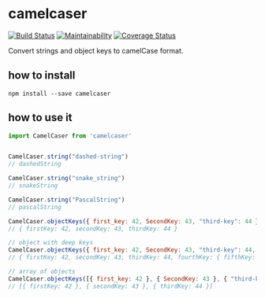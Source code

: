 # camelcaser

[![Build Status](https://travis-ci.org/0xc14m1z/camelcaser.svg?branch=master)](https://travis-ci.org/0xc14m1z/camelcaser) [![Maintainability](https://api.codeclimate.com/v1/badges/b5dc2376d6251d38ca6a/maintainability)](https://codeclimate.com/github/0xc14m1z/camelcaser/maintainability)
[![Coverage Status](https://coveralls.io/repos/github/0xc14m1z/camelcaser/badge.svg?branch=master)](https://coveralls.io/github/0xc14m1z/camelcaser?branch=master)

Convert strings and object keys to camelCase format.

## how to install

```
npm install --save camelcaser
```

## how to use it

```js
import CamelCaser from 'camelcaser'


CamelCaser.string("dashed-string")
// dashedString

CamelCaser.string("snake_string")
// snakeString

CamelCaser.string("PascalString")
// pascalString

CamelCaser.objectKeys({ first_key: 42, SecondKey: 43, "third-key": 44 })
// { firstKey: 42, secondKey: 43, thirdKey: 44 }

// object with deep keys
CamelCaser.objectKeys({ first_key: 42, SecondKey: 43, "third-key": 44, fourthKey: { "fifth_key": 45 } })
// { firstKey: 42, secondKey: 43, thirdKey: 44, fourthKey: { fifthKey: 45 } }

// array of objects
CamelCaser.objectKeys([{ first_key: 42 }, { SecondKey: 43 }, { "third-key": 44 }])
// [{ firstKey: 42 }, { secondKey: 43 }, { thirdKey: 44 }]
```
